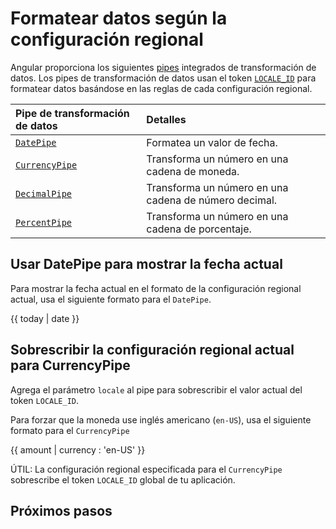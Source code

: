 # Formatear datos según la configuración regional

Angular proporciona los siguientes [pipes](guide/templates/pipes) integrados de transformación de datos.
Los pipes de transformación de datos usan el token [`LOCALE_ID`][ApiCoreLocaleId] para formatear datos basándose en las reglas de cada configuración regional.

| Pipe de transformación de datos           | Detalles |
|:---                                        |:---     |
| [`DatePipe`][ApiCommonDatepipe]         | Formatea un valor de fecha.                             |
| [`CurrencyPipe`][ApiCommonCurrencypipe] | Transforma un número en una cadena de moneda.       |
| [`DecimalPipe`][ApiCommonDecimalpipe]   | Transforma un número en una cadena de número decimal. |
| [`PercentPipe`][ApiCommonPercentpipe]   | Transforma un número en una cadena de porcentaje.     |

## Usar DatePipe para mostrar la fecha actual

Para mostrar la fecha actual en el formato de la configuración regional actual, usa el siguiente formato para el `DatePipe`.

<!--todo: replace with docs-code -->

<docs-code language="typescript">

{{ today | date }}

</docs-code>

## Sobrescribir la configuración regional actual para CurrencyPipe

Agrega el parámetro `locale` al pipe para sobrescribir el valor actual del token `LOCALE_ID`.

Para forzar que la moneda use inglés americano \(`en-US`\), usa el siguiente formato para el `CurrencyPipe`

<!--todo: replace with docs-code -->

<docs-code language="typescript">

{{ amount | currency : 'en-US' }}

</docs-code>

ÚTIL: La configuración regional especificada para el `CurrencyPipe` sobrescribe el token `LOCALE_ID` global de tu aplicación.

## Próximos pasos

<docs-pill-row>
  <docs-pill href="guide/i18n/prepare" title="Preparar un componente para traducción"/>
</docs-pill-row>

[ApiCommonCurrencypipe]: api/common/CurrencyPipe "CurrencyPipe | Common - API | Angular"

[ApiCommonDatepipe]: api/common/DatePipe "DatePipe | Common - API | Angular"
[ApiCommonDecimalpipe]: api/common/DecimalPipe "DecimalPipe | Common - API | Angular"
[ApiCommonPercentpipe]: api/common/PercentPipe "PercentPipe | Common - API | Angular"
[ApiCoreLocaleId]: api/core/LOCALE_ID "LOCALE_ID | Core - API | Angular"
